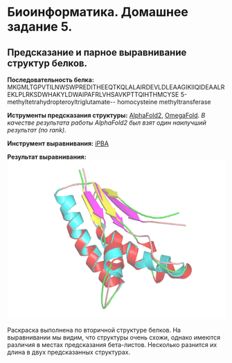 Биоинформатика. Домашнее задание 5.
=====================
Предсказание и парное выравнивание
структур белков.
-----------------------------------

**Последовательность белка:** MKGMLTGPVTILNWSWPREDITHEEQTKQLALAIRDEVLDLEAAGIKIIQIDEAALREKLPLRKSDWHAKYLDWAIPAFRLVHSAVKPTTQIHTHMCYSE
5-methyltetrahydropteroyltriglutamate-- homocysteine methyltransferase

**Иструменты предсказания структуры:** [AlphaFold2](https://colab.research.google.com/github/sokrypton/ColabFold/blob/main/AlphaFold2.ipynb), [OmegaFold](https://colab.research.google.com/github/sokrypton/ColabFold/blob/main/beta/omegafold.ipynb).
*В качестве результата работы AlphaFold2 был взят один наилучший результат (по rank).*

**Инструмент выравнивания:** [iPBA](https://www.dsimb.inserm.fr/dsimb_tools/ipba/)

**Результат выравнивания:**
![Result](https://github.com/spooky-soup/bioinformatics/blob/main/HW5/alignment_pyMOL_transp.png)

Раскраска выполнена по вторичной структуре белков. 
На выравнивании мы видим, что структуры очень схожи, однако имеются различия в местах предсказания бета-листов. Несколько разнится их длина в двух предсказанных структурах. 

